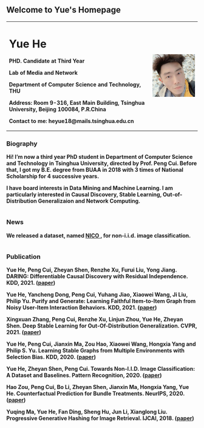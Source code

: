 ## Welcome to Yue's Homepage

<table border="0">
  <tr>
    <td width="75%">
      <h1>Yue He</h1>
      <p><b>PHD. Candidate at Third Year</b></p>
      <p><b>Lab of Media and Network</b></p>
      <p><b>Department of Computer Science and Technology, THU</b></p>
      <p><b>Address: Room 9-316, East Main Building, Tsinghua University, Beijing 100084, P.R.China</b></p> 
      <p><b>Contact to me: heyue18@mails.tsinghua.edu.cn</b></p>
    </td>
    <td width="25%">
      <img src="/991624498391_.pic.jpg" width="100%">      
    </td>
  </tr>
</table>



### Biography
<table border="0">
  <tr>
<p><b>Hi! I’m now a third year PhD student in Department of Computer Science and Technology in Tsinghua University, directed by Prof. Peng Cui. Before that, I got my B.E. degree from BUAA in 2018 with 3 times of National Scholarship for 4 successive years.</b></p>
<p><b>I have board interests in Data Mining and Machine Learning. I am particularly interested in Causal Discovery, Stable Learning, Out-of-Distribution Generalizaion and  Network Computing.</b></p>
    </tr>
</table>

### News
<table border="0">
  <tr>
    <p><b>We released a dataset, named <a href="http://nico.thumedialab.com"> NICO </a>, for non-i.i.d. image classification. </b></p>
  </tr>
</table>

### Publication


<table border="0">
  <tr>
      <p><b>Yue He, Peng Cui, Zheyan Shen, Renzhe Xu, Furui Liu, Yong Jiang. DARING: Differentiable Causal Discovery with Residual Independence. KDD, 2021. (<a href="http://pengcui.thumedialab.com/papers/DARING.pdf">paper</a>)</b></p>
      <p><b>Yue He, Yancheng Dong, Peng Cui, Yuhang Jiao, Xiaowei Wang, Ji Liu, Philip Yu. Purify and Generate: Learning Faithful Item-to-Item Graph from Noisy User-Item Interaction Behaviors. KDD, 2021. (<a href="http://pengcui.thumedialab.com/papers/StableGraph.pdf">paper</a>)</b></p>
      <p><b>Xingxuan Zhang, Peng Cui, Renzhe Xu, Linjun Zhou, Yue He, Zheyan Shen. Deep Stable Learning for Out-Of-Distribution Generalization. CVPR, 2021. (<a href="http://pengcui.thumedialab.com/papers/DeepStableLearning.pdf">paper</a>)</b></p>
      <p><b>Yue He, Peng Cui, Jianxin Ma, Zou Hao, Xiaowei Wang, Hongxia Yang and Philip S. Yu. Learning Stable Graphs from Multiple Environments with Selection Bias. KDD, 2020. (<a href="http://pengcui.thumedialab.com/papers/StableGraph.pdf">paper</a>)</b></p>
      <p><b>Yue He, Zheyan Shen, Peng Cui. Towards Non-I.I.D. Image Classification: A Dataset and Baselines. Pattern Recognition, 2020. (<a href="http://pengcui.thumedialab.com/papers/NICO.pdf">paper</a>)</b></p>
      <p><b>Hao Zou, Peng Cui, Bo Li, Zheyan Shen, Jianxin Ma, Hongxia Yang, Yue He. Counterfactual Prediction for Bundle Treatments. NeurIPS, 2020.  (<a href="http://pengcui.thumedialab.com/papers/CounterfactualBundle.pdf">paper</a>)</b></p>
      <p><b>Yuqing Ma, Yue He, Fan Ding, Sheng Hu, Jun Li, Xianglong Liu. Progressive Generative Hashing for Image Retrieval. IJCAI, 2018. (<a href="https://www.ijcai.org/Proceedings/2018/0121.pdf">paper</a>)</b></p>
  </tr>
</table>
